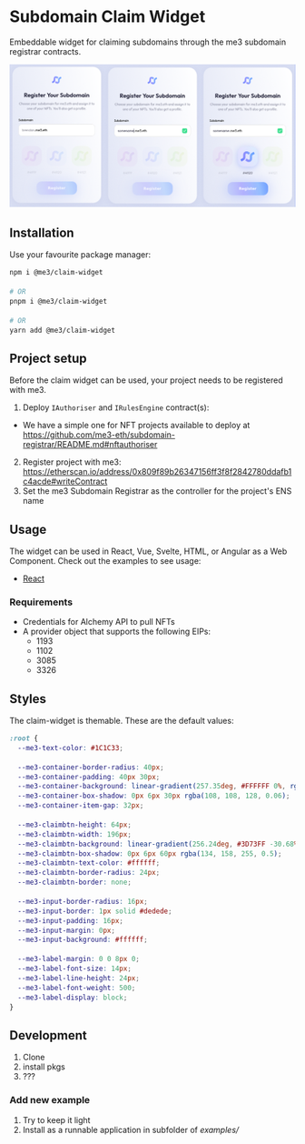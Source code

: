 # Subdomain Claim Widget

Embeddable widget for claiming subdomains through the me3 subdomain registrar contracts.

![Claim widget stages](claimwidget.png)

## Installation

Use your favourite package manager:

```sh
npm i @me3/claim-widget

# OR
pnpm i @me3/claim-widget

# OR
yarn add @me3/claim-widget
```

## Project setup

Before the claim widget can be used, your project needs to be registered with me3.

1. Deploy `IAuthoriser` and `IRulesEngine` contract(s):
  * We have a simple one for NFT projects available to deploy at https://github.com/me3-eth/subdomain-registrar/README.md#nftauthoriser
2. Register project with me3: https://etherscan.io/address/0x809f89b26347156ff3f8f2842780ddafb1c4acde#writeContract
3. Set the me3 Subdomain Registrar as the controller for the project's ENS name

## Usage

The widget can be used in React, Vue, Svelte, HTML, or Angular as a Web Component.
Check out the examples to see usage:

* [React](/examples/react/README.md)

### Requirements

* Credentials for Alchemy API to pull NFTs
* A provider object that supports the following EIPs:
  * 1193
  * 1102
  * 3085
  * 3326

## Styles

The claim-widget is themable. These are the default values:

```css
:root {
  --me3-text-color: #1C1C33;

  --me3-container-border-radius: 40px;
  --me3-container-padding: 40px 30px;
  --me3-container-background: linear-gradient(257.35deg, #FFFFFF 0%, rgba(255, 255, 255, 0.25) 100%);
  --me3-container-box-shadow: 0px 6px 30px rgba(108, 108, 128, 0.06);
  --me3-container-item-gap: 32px;

  --me3-claimbtn-height: 64px;
  --me3-claimbtn-width: 196px;
  --me3-claimbtn-background: linear-gradient(256.24deg, #3D73FF -30.68%, rgba(121, 174, 255, 0.8) 23.64%, rgba(145, 142, 255, 0.75) 63.28%, rgba(87, 122, 255, 0.35) 97.37%);
  --me3-claimbtn-box-shadow: 0px 6px 60px rgba(134, 158, 255, 0.5);
  --me3-claimbtn-text-color: #ffffff;
  --me3-claimbtn-border-radius: 24px;
  --me3-claimbtn-border: none;

  --me3-input-border-radius: 16px;
  --me3-input-border: 1px solid #dedede;
  --me3-input-padding: 16px;
  --me3-input-margin: 0px;
  --me3-input-background: #ffffff;
  
  --me3-label-margin: 0 0 8px 0;
  --me3-label-font-size: 14px;
  --me3-label-line-height: 24px;
  --me3-label-font-weight: 500;
  --me3-label-display: block;
}
```

## Development

1. Clone
2. install pkgs
3. ???

### Add new example

1. Try to keep it light
2. Install as a runnable application in subfolder of _examples/_
